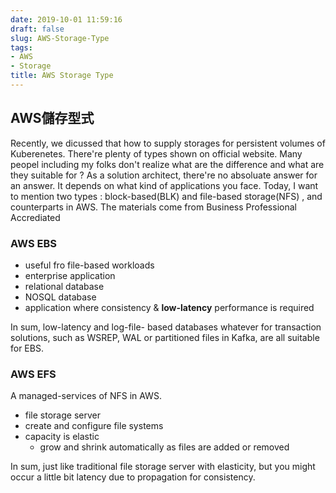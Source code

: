 ```yaml
---
date: 2019-10-01 11:59:16
draft: false
slug: AWS-Storage-Type
tags:
- AWS
- Storage
title: AWS Storage Type
---
```


## AWS儲存型式

Recently, we dicussed that how to supply storages for persistent volumes of Kuberenetes. There're plenty of types shown on official website. Many peopel including my folks don't realize what are the difference and what are they suitable for ? As a solution architect, there're no absoluate answer for an answer. It depends on what kind of applications you face. Today, I want to mention two types : block-based(BLK) and file-based storage(NFS) , and counterparts in AWS. The materials come from Business Professional Accrediated

### AWS EBS
- useful fro file-based workloads
- enterprise application
- relational database
- NOSQL database
- application where consistency & **low-latency** performance is required

In sum, low-latency and log-file- based databases whatever for transaction solutions, such as WSREP, WAL or partitioned files in Kafka, are all suitable for EBS.

### AWS EFS
A managed-services of NFS in AWS.
- file storage server
- create and configure file systems
- capacity is elastic
    - grow and shrink automatically as files are added or removed

In sum, just like traditional file storage server with elasticity, but you might occur a little bit latency due to propagation for consistency. 